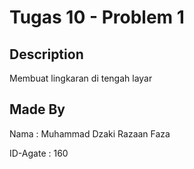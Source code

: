 # Tugas 10 - Problem 1

## Description
Membuat lingkaran di tengah layar

## Made By
Nama      : Muhammad Dzaki Razaan Faza

ID-Agate  : 160
